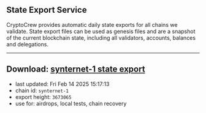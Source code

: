 ## State Export Service
CryptoCrew provides automatic daily state exports for all chains we validate. State export files can be used as genesis files and are a snapshot of the current blockchain state, including all validators, accounts, balances and delegations.

---
**Download: [synternet-1 state export](https://dl-eu2.ccvalidators.com/SERVICE/synternet/synternet-1_export_3673065.json)**
---

- last updated: Fri Feb 14 2025 15:17:13
- chain id: `synternet-1`
- export height: `3673065`
- use for: airdrops, local tests, chain recovery
